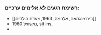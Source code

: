 
### רשימת רגעים לא אלימים ערכיים:

- [[בירמינגהאם, אלבמה, 1963, צעדת הילדים]]
- נאשוויל 1960, sit ins, 
- 